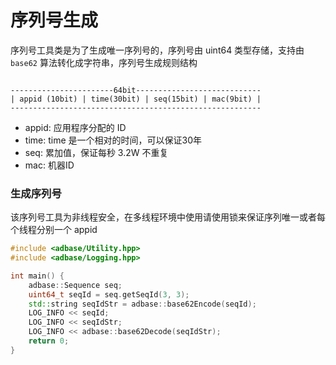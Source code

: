 # 序列号生成

序列号工具类是为了生成唯一序列号的，序列号由 uint64 类型存储，支持由 `base62` 算法转化成字符串，序列号生成规则结构

```

-----------------------64bit----------------------------
| appid (10bit) | time(30bit) | seq(15bit) | mac(9bit) |
--------------------------------------------------------

```

- appid: 应用程序分配的 ID
- time: time 是一个相对的时间，可以保证30年 
- seq: 累加值，保证每秒 3.2W 不重复
- mac: 机器ID

### 生成序列号

该序列号工具为非线程安全，在多线程环境中使用请使用锁来保证序列唯一或者每个线程分别一个 appid

```cpp
#include <adbase/Utility.hpp>
#include <adbase/Logging.hpp>

int main() {
    adbase::Sequence seq;
    uint64_t seqId = seq.getSeqId(3, 3);
    std::string seqIdStr = adbase::base62Encode(seqId);
    LOG_INFO << seqId;
    LOG_INFO << seqIdStr;
    LOG_INFO << adbase::base62Decode(seqIdStr);
    return 0;
}
```
